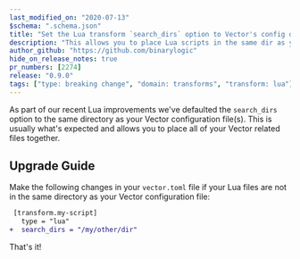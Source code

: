 ```yaml
---
last_modified_on: "2020-07-13"
$schema: ".schema.json"
title: "Set the Lua transform `search_dirs` option to Vector's config dir by default"
description: "This allows you to place Lua scripts in the same dir as your Vector config"
author_github: "https://github.com/binarylogic"
hide_on_release_notes: true
pr_numbers: [2274]
release: "0.9.0"
tags: ["type: breaking change", "domain: transforms", "transform: lua"]
---
```


As part of our recent Lua improvements we've defaulted the `search_dirs` option
to the same directory as your Vector configuration file(s). This is usually
what's expected and allows you to place all of your Vector related files
together.

## Upgrade Guide

Make the following changes in your `vector.toml` file if your Lua files are not
in the same directory as your Vector configuration file:

```diff title="vector.toml"
 [transform.my-script]
   type = "lua"
+  search_dirs = "/my/other/dir"
```

That's it!


